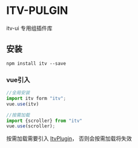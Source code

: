 # ITV-PULGIN

 itv-ui 专用组插件库

## 安装

```
npm install itv --save
```

### vue引入

```js
//全局安装
import itv form "itv";
vue.use(itv)

//按需加载 
import {scroller} from "itv"
vue.use(scroller);

```

按需加载需要引入 [ItvPlugin](https://www.npmjs.com/package/itv-loader)， 否则会按需加载将失效



